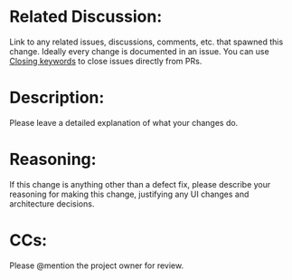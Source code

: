 # Related Discussion:

Link to any related issues, discussions, comments, etc. that spawned this change. Ideally every change is documented in an issue. You can use [Closing keywords](https://docs.github.com/articles/closing-issues-using-keywords, "github documentation") to close issues directly from PRs.

# Description:

Please leave a detailed explanation of what your changes do.

# Reasoning:

If this change is anything other than a defect fix, please describe your reasoning for making this change, justifying any UI changes and architecture decisions.

# CCs:

Please @mention the project owner for review.
